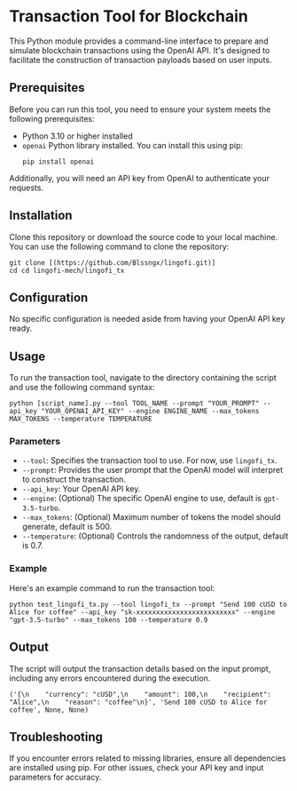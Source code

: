 # Transaction Tool for Blockchain

This Python module provides a command-line interface to prepare and simulate blockchain transactions using the OpenAI API. It's designed to facilitate the construction of transaction payloads based on user inputs.

## Prerequisites

Before you can run this tool, you need to ensure your system meets the following prerequisites:

- Python 3.10 or higher installed
- `openai` Python library installed. You can install this using pip:
  ```
  pip install openai
  ```

Additionally, you will need an API key from OpenAI to authenticate your requests.

## Installation

Clone this repository or download the source code to your local machine. You can use the following command to clone the repository:
```
git clone [(https://github.com/Blssngx/lingofi.git)]
cd cd lingofi-mech/lingofi_tx
```

## Configuration

No specific configuration is needed aside from having your OpenAI API key ready.

## Usage

To run the transaction tool, navigate to the directory containing the script and use the following command syntax:

```
python [script_name].py --tool TOOL_NAME --prompt "YOUR_PROMPT" --api_key "YOUR_OPENAI_API_KEY" --engine ENGINE_NAME --max_tokens MAX_TOKENS --temperature TEMPERATURE
```

### Parameters

- `--tool`: Specifies the transaction tool to use. For now, use `lingofi_tx`.
- `--prompt`: Provides the user prompt that the OpenAI model will interpret to construct the transaction.
- `--api_key`: Your OpenAI API key.
- `--engine`: (Optional) The specific OpenAI engine to use, default is `gpt-3.5-turbo`.
- `--max_tokens`: (Optional) Maximum number of tokens the model should generate, default is 500.
- `--temperature`: (Optional) Controls the randomness of the output, default is 0.7.

### Example

Here's an example command to run the transaction tool:

```
python test_lingofi_tx.py --tool lingofi_tx --prompt "Send 100 cUSD to Alice for coffee" --api_key "sk-xxxxxxxxxxxxxxxxxxxxxxxxx" --engine "gpt-3.5-turbo" --max_tokens 100 --temperature 0.9
```

## Output

The script will output the transaction details based on the input prompt, including any errors encountered during the execution.

```
('{\n    "currency": "cUSD",\n    "amount": 100,\n    "recipient": "Alice",\n    "reason": "coffee"\n}', 'Send 100 cUSD to Alice for coffee', None, None)
```

## Troubleshooting

If you encounter errors related to missing libraries, ensure all dependencies are installed using pip. For other issues, check your API key and input parameters for accuracy.
